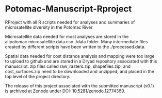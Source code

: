 # Potomac-Manuscript-Rproject
RProject with all R scripts needed for analyses and summaries of microsatellite diversity in the Potomac River

Microsatellite data needed for most analyses are stored in the allpotomac.microsatellite.data.csv ./data folder.  Many intermediate files created by different scripts have been written to the ./processed.data.  

Spatial data needed for cost distance analysis and mapping were too large to upload to github and are stored in a Dryad repository associated with this manuscript.  zip files called raw_rasters.zip, shapefiles.zip, and cost_surfaces.zip need to be downloaded and unzipped, and placed in the top level of the project directory.

The release of this project associated with the submitted manuscript (v0.1) is archived at Zenodo under DOI: 10.5281/zenodo.12774369.

